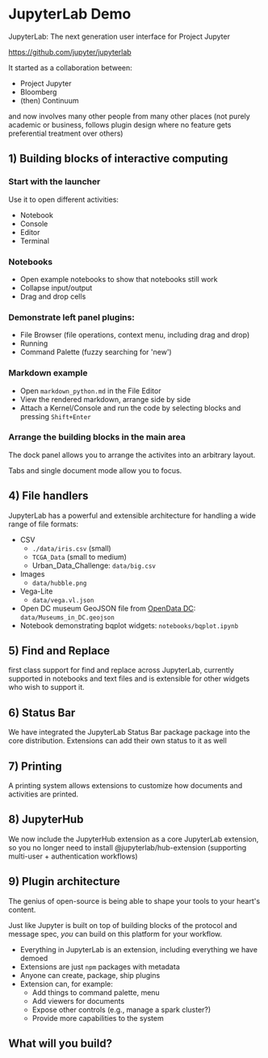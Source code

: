 # JupyterLab Demo

JupyterLab: The next generation user interface for Project Jupyter

https://github.com/jupyter/jupyterlab

It started as a collaboration between:

* Project Jupyter
* Bloomberg
* (then) Continuum

and now involves many other people from many other places (not purely academic or business, follows plugin design where no feature gets preferential treatment over others)

## 1) Building blocks of interactive computing

### Start with the launcher


Use it to open different activities:

* Notebook
* Console
* Editor
* Terminal

### Notebooks

* Open example notebooks to show that notebooks still work
* Collapse input/output
* Drag and drop cells

### Demonstrate left panel plugins:

* File Browser (file operations, context menu, including drag and drop)
* Running
* Command Palette (fuzzy searching for 'new')

### Markdown example

* Open `markdown_python.md` in the File Editor
* View the rendered markdown, arrange side by side
* Attach a Kernel/Console and run the code by selecting blocks and pressing
  `Shift+Enter`

### Arrange the building blocks in the main area

The dock panel allows you to arrange the activites into an
arbitrary layout.

Tabs and single document mode allow you to focus.

## 4) File handlers

JupyterLab has a powerful and extensible architecture for handling a wide range of file formats:

* CSV
  - `./data/iris.csv` (small)
  - `TCGA_Data` (small to medium)
  - Urban_Data_Challenge: `data/big.csv`
* Images
  - `data/hubble.png`
* Vega-Lite
  - `data/vega.vl.json`
* Open DC museum GeoJSON file from [OpenData DC](http://opendata.dc.gov/datasets/2e65fc16edc3481989d2cc17e6f8c533_54): `data/Museums_in_DC.geojson`
* Notebook demonstrating bqplot widgets: `notebooks/bqplot.ipynb`

## 5) Find and Replace
first class support for find and replace across JupyterLab, currently supported in 
notebooks and text files and is extensible for other widgets who wish to support it.

## 6) Status Bar
We have integrated the JupyterLab Status Bar package package into the core distribution. Extensions can add their own status to it as well 

## 7) Printing

A printing system allows extensions to customize how documents and activities are printed. 

## 8) JupyterHub

We now include the JupyterHub extension as a core JupyterLab extension, so you no longer need to install @jupyterlab/hub-extension (supporting multi-user + authentication workflows)

## 9) Plugin architecture

The genius of open-source is being able to shape your tools to your heart's content.

Just like Jupyter is built on top of building blocks of the protocol and message spec, *you* can build on this platform for your workflow.

* Everything in JupyterLab is an extension, including everything we have demoed
* Extensions are just `npm` packages with metadata
* Anyone can create, package, ship plugins
* Extension can, for example:
  - Add things to command palette, menu
  - Add viewers for documents
  - Expose other controls (e.g., manage a spark cluster?)
  - Provide more capabilities to the system

## What will you build?


